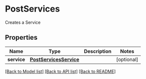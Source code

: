 # PostServices

Creates a Service
## Properties
Name | Type | Description | Notes
------------ | ------------- | ------------- | -------------
**service** | [**PostServicesService**](PostServicesService.md) |  | [optional] 

[[Back to Model list]](../README.md#documentation-for-models) [[Back to API list]](../README.md#documentation-for-api-endpoints) [[Back to README]](../README.md)


